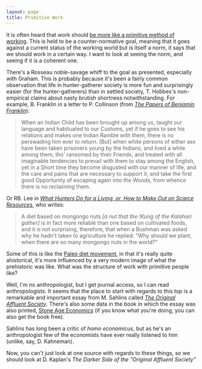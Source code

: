 ```yaml
---
layout: page
title: Primitive Work
---
```


It is often heard that work should [be more like a primitive method of working](http://www.paulgraham.com/love.html). This is held to be a counter-normative goal, meaning that it goes against a current status of the working world but is itself a norm, it says that we should work in a certain way. I want to look at seeing the norm, and seeing if it is a coherent one.

There's a Rosseau noble-savage whiff to the goal as presented, especially with Graham. This is probably because it's been a fairly common observation that life in hunter-gatherer society is more fun and surprisingly easier (for the hunter-gatherers) than in settled society, T. Hobbes's non-empirical claims about nasty brutish shortness notwithstanding. For example, B. Franklin in a letter to P. Collinson (from [_The Papers of Benjamin Franklin_](http://franklinpapers.org/franklin//)):

> When an Indian Child has been brought up among us, taught our language and habituated to our Customs, yet if he goes to see his relations and makes one Indian Ramble with them, there is no perswading him ever to return. [But] when white persons of either sex have been taken prisoners young by the Indians, and lived a while among them, tho' ransomed by their Friends, and treated with all imaginable tendencies to prevail with them to stay among the English, yet in a Short time they become disgusted with our manner of life, and the care and pains that are necessary to support it, and take the first good Opportunity of escaping again into the Woods, from whence there is no reclaiming them.

Or RB. Lee in [_What Hunters Do for a Living, or, How to Make Out on Scarce Resources_](http://faculty.washington.edu/stevehar/lee.pdf), who writes:

> A diet based on mongongo nuts _[a nut that the !Kung of the Kalahari gather]_ is in fact more reliable than one based on cultivated foods, and it is not surprising, therefore, that when a Bushman was asked why he hadn't taken to agriculture he replied: "Why should we plant, when there are so many mongongo nuts in the world?"

Some of this is like the [Paleo diet movement](http://magazine.good.is/articles/good-asks-the-experts-is-the-paleolithic-diet-really-better?utm_source=supr), in that it's really quite ahistorical, it's more influenced by a very modern image of what the prehistoric was like. What was the structure of work with primitive people like?

Well, I'm no anthropologist, but I get journal access, so I can read anthropologists. It seems that the place to start with regards to this top is a remarkable and important essay from M. Sahlins called [_The Original Affluent Society_](http://www.primitivism.com/original-affluent.htm). There's also some data in the book in which the essay was also printed, [Stone Age Economics](http://www.amazon.com/Stone-Age-Economics-Marshall-Sahlins/dp/0202010996) (if you know what you're doing, you can also get the book free).

Sahlins has long been a critic of _homo economicus_, but as he's an anthropologist few of the economists have ever really listened to him (unlike, say, D. Kahneman).

Now, you can't just look at one source with regards to these things, so we should look at D. Kaplan's _The Darker Side of the "Original Affluent Society"_
